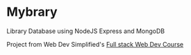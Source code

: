 # Mybrary
Library Database using NodeJS Express and MongoDB

Project from Web Dev Simplified's [Full stack Web Dev Course](https://www.youtube.com/playlist?list=PLZlA0Gpn_vH8jbFkBjOuFjhxANC63OmXM)
